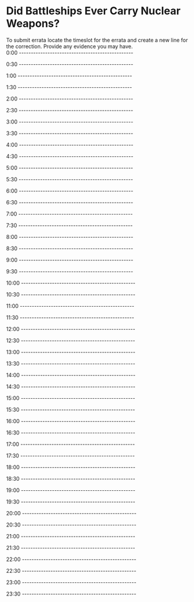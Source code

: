 # Did Battleships Ever Carry Nuclear Weapons?  
  
To submit errata locate the timeslot for the errata and create a new line for the correction.
Provide any evidence you may have.  
0:00 ------------------------------------------------



0:30 ------------------------------------------------



1:00 ------------------------------------------------



1:30 ------------------------------------------------



2:00 ------------------------------------------------



2:30 ------------------------------------------------



3:00 ------------------------------------------------



3:30 ------------------------------------------------



4:00 ------------------------------------------------



4:30 ------------------------------------------------



5:00 ------------------------------------------------



5:30 ------------------------------------------------



6:00 ------------------------------------------------



6:30 ------------------------------------------------



7:00 ------------------------------------------------



7:30 ------------------------------------------------



8:00 ------------------------------------------------



8:30 ------------------------------------------------



9:00 ------------------------------------------------



9:30 ------------------------------------------------



10:00 ------------------------------------------------



10:30 ------------------------------------------------



11:00 ------------------------------------------------



11:30 ------------------------------------------------



12:00 ------------------------------------------------



12:30 ------------------------------------------------



13:00 ------------------------------------------------



13:30 ------------------------------------------------



14:00 ------------------------------------------------



14:30 ------------------------------------------------



15:00 ------------------------------------------------



15:30 ------------------------------------------------



16:00 ------------------------------------------------



16:30 ------------------------------------------------



17:00 ------------------------------------------------



17:30 ------------------------------------------------



18:00 ------------------------------------------------



18:30 ------------------------------------------------



19:00 ------------------------------------------------



19:30 ------------------------------------------------



20:00 ------------------------------------------------



20:30 ------------------------------------------------



21:00 ------------------------------------------------



21:30 ------------------------------------------------



22:00 ------------------------------------------------



22:30 ------------------------------------------------



23:00 ------------------------------------------------



23:30 ------------------------------------------------



